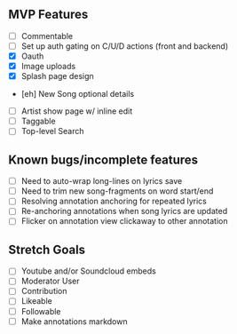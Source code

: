 ## MVP Features
- [ ] Commentable
- [ ] Set up auth gating on C/U/D actions (front and backend)
- [x] Oauth
- [X] Image uploads
- [X] Splash page design
- [eh] New Song optional details
- [ ] Artist show page w/ inline edit
- [ ] Taggable
- [ ] Top-level Search

## Known bugs/incomplete features
- [ ] Need to auto-wrap long-lines on lyrics save
- [ ] Need to trim new song-fragments on word start/end
- [ ] Resolving annotation anchoring for repeated lyrics
- [ ] Re-anchoring annotations when song lyrics are updated
- [ ] Flicker on annotation view clickaway to other annotation

## Stretch Goals
- [ ] Youtube and/or Soundcloud embeds
- [ ] Moderator User
- [ ] Contribution
- [ ] Likeable
- [ ] Followable
- [ ] Make annotations markdown
